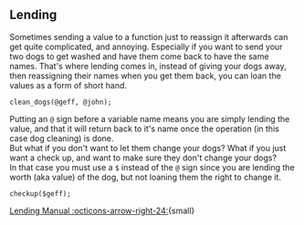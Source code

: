 ## Lending

Sometimes sending a value to a function just to reassign it afterwards can get quite complicated, and annoying. Especially if you want to send your two dogs to get washed and have them come back to have the same names. That's where lending comes in, instead of giving your dogs away, then reassigning their names when you get them back, you can loan the values as a form of short hand.
```uv
clean_dogs(@geff, @john);
```

Putting an `@` sign before a variable name means you are simply lending the value, and that it will return back to it's name once the operation (in this case dog cleaning) is done.  
But what if you don't want to let them change your dogs? What if you just want a check up, and want to make sure they don't change your dogs?  
In that case you must use a `$` instead of the `@` sign since you are lending the worth (aka value) of the dog, but not loaning them the right to change it.

```uv
checkup($geff);
```

[Lending Manual :octicons-arrow-right-24:](/guide/manual/lending/){small}